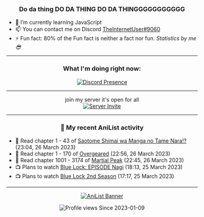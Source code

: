 <div align="center">

### Do da thing DO DA THING DO DA THINGGGGGGGGGGG
</div>

- 🌱 I’m currently learning JavaScript
- 📫 You can contact me on Discord [TheInternetUser#9060](https://discord.com/users/534117072796385300)
- ⚡ Fun fact: 80% of the Fun fact is neither a fact nor fun. _Statistics by me 😎_
<hr>

<div align="center">

### What I'm doing right now:
[![Discord Presence](https://lanyard.cnrad.dev/api/534117072796385300)](https://discord.com/users/534117072796385300)
<hr>

join my server it's open for all <br>
[![Server Invite](https://invidget.switchblade.xyz/bfYgVHxrSs)](https://discord.gg/bfYgVHxrSs)

<hr>
  
### 🌸 My recent AniList activity

</div>

<!-- ANILIST_ACTIVITY:start -->

-   📖 Read chapter 1 - 43 of [Saotome Shimai wa Manga no Tame Nara!?](https://anilist.co/manga/103621) (23:04, 26 March 2023)
-   📖 Read chapter 1 - 170 of [Overgeared](https://anilist.co/manga/117460) (22:56, 26 March 2023)
-   📖 Read chapter 1001 - 3174 of [Martial Peak](https://anilist.co/manga/104494) (22:45, 26 March 2023)
-   📺 Plans to watch [Blue Lock: EPISODE Nagi](https://anilist.co/anime/163147) (18:13, 25 March 2023)
-   📺 Plans to watch [Blue Lock 2nd Season](https://anilist.co/anime/163146) (17:17, 25 March 2023)

<!-- ANILIST_ACTIVITY:end -->
<hr>

<div align="center">

[![AniList Banner](https://img.anili.st/User/929966)](https://anilist.co/user/TheInternetUser)

![Profile views](https://gpvc.arturio.dev/TheInternetUse7) Since 2023-01-09

</div>
